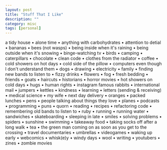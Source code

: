 ```yaml
---
layout: post
title: "Stuff That I Like"
description: ""
category: misc
tags: [personal]
---
```


a tidy house &bull; alone time &bull; anything with carbohydrates &bull; attention to detial &bull; bananas &bull; bees (not wasps) &bull; being inside when it's raining &bull; being outside when it's snowing &bull; binge-watching tv &bull; birds &bull; camping &bull; caterpillars &bull; chocolate &bull; clean code &bull; clothes from the radiator &bull; coffee &bull; cold showers on hot days &bull; cold side of the pillow &bull; computers even though I don't understand them &bull; dogs &bull; drawing &bull; electricity &bull; family &bull; finding new bands to listen to &bull; fizzy drinks &bull; flowers &bull; fog &bull; fresh bedding &bull; friends &bull; goats &bull; <!-- bulls &goat; --> haircuts &bull; historians &bull; horror movies &bull; hot showers on cold days &bull; hugs &bull; human rights &bull; instagram famous rabbits &bull; international mail &bull; jumpers &bull; kettles &bull; kindness &bull; learning &bull; letters (sending &amp; receiving) &bull; medical science &bull; my wife &bull; next day delivery &bull; oranges &bull; packed lunches &bull; pens &bull; people talking about things they love &bull; planes &bull; podcasts &bull; programming &bull; puns &bull; quorn &bull; reading &bull; recipes &bull; refactoring code &bull; remembering old bands to listen to &bull; ruby &bull; running &bull; running water &bull; sandwiches &bull; skateboarding &bull; sleeping in late &bull; smiles &bull; solving problems &bull; spiders &bull; sunshine &bull; swimming &bull; takeaway food &bull; taking socks off after a long walk &bull; tea &bull; the green man coming on as soon as you get to the crossing &bull; travel documentaries &bull; umbrellas &bull; videogames &bull; waking up early &bull; webcomics &bull; whisk(e)y &bull; windy days &bull; wool &bull; writing &bull; youtubers &bull; zines &bull; zombie movies
